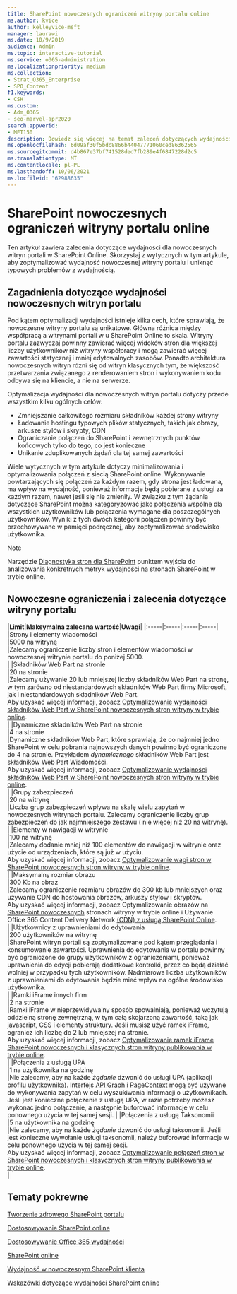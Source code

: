 ```yaml
---
title: SharePoint nowoczesnych ograniczeń witryny portalu online
ms.author: kvice
author: kelleyvice-msft
manager: laurawi
ms.date: 10/9/2019
audience: Admin
ms.topic: interactive-tutorial
ms.service: o365-administration
ms.localizationpriority: medium
ms.collection:
- Strat_O365_Enterprise
- SPO_Content
f1.keywords:
- CSH
ms.custom:
- Adm_O365
- seo-marvel-apr2020
search.appverid:
- MET150
description: Dowiedz się więcej na temat zaleceń dotyczących wydajności dla nowoczesnych witryn w SharePoint Online, takich jak ograniczanie połączeń do SharePoint zewnętrznych punktów końcowych.
ms.openlocfilehash: 6d09af30f5bdc8866b44047771060ced86362565
ms.sourcegitcommit: d4b867e37bf741528ded7fb289e4f6847228d2c5
ms.translationtype: MT
ms.contentlocale: pl-PL
ms.lasthandoff: 10/06/2021
ms.locfileid: "62988635"
---
```

# <a name="sharepoint-online-modern-portal-site-limits"></a>SharePoint nowoczesnych ograniczeń witryny portalu online

Ten artykuł zawiera zalecenia dotyczące wydajności dla nowoczesnych witryn portali w SharePoint Online. Skorzystaj z wytycznych w tym artykule, aby zoptymalizować wydajność nowoczesnej witryny portalu i uniknąć typowych problemów z wydajnością.

## <a name="performance-considerations-for-modern-portal-sites"></a>Zagadnienia dotyczące wydajności nowoczesnych witryn portalu

Pod kątem optymalizacji wydajności istnieje kilka cech, które sprawiają, że nowoczesne witryny portalu są unikatowe. Główna różnica między współpracą a witrynami portali w u SharePoint Online to skala. Witryny portalu zazwyczaj powinny zawierać więcej widoków stron dla większej liczby użytkowników niż witryny współpracy i mogą zawierać więcej zawartości statycznej i mniej edytowalnych zasobów. Ponadto architektura nowoczesnych witryn różni się od witryn klasycznych tym, że większość przetwarzania związanego z renderowaniem stron i wykonywaniem kodu odbywa się na kliencie, a nie na serwerze.

Optymalizacja wydajności dla nowoczesnych witryn portalu dotyczy przede wszystkim kilku ogólnych celów:

- Zmniejszanie całkowitego rozmiaru składników każdej strony witryny
- Ładowanie hostingu typowych plików statycznych, takich jak obrazy, arkusze stylów i skrypty, CDN
- Ograniczanie połączeń do SharePoint i zewnętrznych punktów końcowych tylko do tego, co jest konieczne
- Unikanie zduplikowanych żądań dla tej samej zawartości

Wiele wytycznych w tym artykule dotyczy minimalizowania i optymalizowania połączeń z siecią SharePoint online. Wykonywanie powtarzających się połączeń za każdym razem, gdy strona jest ładowana, ma wpływ na wydajność, ponieważ informacje będą pobierane z usługi za każdym razem, nawet jeśli się nie zmieniły. W związku z tym żądania dotyczące SharePoint można kategoryzować jako połączenia wspólne dla wszystkich użytkowników lub połączenia wymagane dla poszczególnych użytkowników. Wyniki z tych dwóch kategorii połączeń powinny być przechowywane w pamięci podręcznej, aby zoptymalizować środowisko użytkownika.

>[!NOTE]
>Narzędzie [Diagnostyka stron dla SharePoint](./page-diagnostics-for-spo.md) punktem wyjścia do analizowania konkretnych metryk wydajności na stronach SharePoint w trybie online.

## <a name="modern-portal-site-limits-and-recommendations"></a>Nowoczesne ograniczenia i zalecenia dotyczące witryny portalu

|**Limit**|**Maksymalna zalecana wartość**|**Uwagi**|
|:-----|:-----|:-----|:-----|
|Strony i elementy wiadomości  <br/> |5000 na witrynę  <br/> |Zalecamy ograniczenie liczby stron i elementów wiadomości w nowoczesnej witrynie portalu do poniżej 5000.  <br/> |
|Składników Web Part na stronie  <br/> |20 na stronie  <br/> |Zalecamy używanie 20 lub mniejszej liczby składników Web Part na stronę, w tym zarówno od niestandardowych składników Web Part firmy Microsoft, jak i niestandardowych składników Web Part. <br/> Aby uzyskać więcej informacji, zobacz [Optymalizowanie wydajności składników Web Part w SharePoint nowoczesnych stron witryny w trybie online](modern-web-part-optimization.md).  <br/> |
|Dynamiczne składników Web Part na stronie  <br/> |4 na stronie  <br/> |Dynamiczne składników Web Part, które sprawiają, że co najmniej jedno SharePoint w celu pobrania najnowszych danych powinno być ograniczone do 4 na stronie. Przykładem _dynamicznego_ składników Web Part jest składników Web Part Wiadomości. <br/> Aby uzyskać więcej informacji, zobacz [Optymalizowanie wydajności składników Web Part w SharePoint nowoczesnych stron witryny w trybie online](modern-web-part-optimization.md).    <br/> |
|Grupy zabezpieczeń  <br/> |20 na witrynę  <br/> |Liczba grup zabezpieczeń wpływa na skalę wielu zapytań w nowoczesnych witrynach portalu. Zalecamy ograniczenie liczby grup zabezpieczeń do jak najmniejszego zestawu ( nie więcej niż 20 na witrynę).  <br/> |
|Elementy w nawigacji w witrynie  <br/> |100 na witrynę  <br/> |Zalecamy dodanie mniej niż 100 elementów do nawigacji w witrynie oraz użycie od urządzeniach, które są już w użyciu.  <br/> Aby uzyskać więcej informacji, zobacz [Optymalizowanie wagi stron w SharePoint nowoczesnych stron witryny w trybie online](modern-page-weight-optimization.md). <br/> |
|Maksymalny rozmiar obrazu  <br/> |300 Kb na obraz  <br/> |Zalecamy ograniczenie rozmiaru obrazów do 300 kb lub mniejszych oraz używanie CDN do hostowania obrazów, arkuszy stylów i skryptów. <br/>Aby uzyskać więcej informacji, zobacz Optymalizowanie obrazów na [SharePoint nowoczesnych](modern-image-optimization.md) stronach witryny w trybie online i Używanie Office 365 Content Delivery Network [(CDN) z usługą SharePoint Online](use-microsoft-365-cdn-with-spo.md).  <br/> |
|Użytkownicy z uprawnieniami do edytowania  <br/> |200 użytkowników na witrynę  <br/> |SharePoint witryn portali są zoptymalizowane pod kątem przeglądania i konsumowanie zawartości. Uprawnienia do edytowania w portalu powinny być ograniczone do grupy użytkowników z ograniczeniami, ponieważ uprawnienia do edycji pobierają dodatkowe kontrolki, przez co będą działać wolniej w przypadku tych użytkowników. Nadmiarowa liczba użytkowników z uprawnieniami do edytowania będzie mieć wpływ na ogólne środowisko użytkownika. <br/> |
|Ramki iFrame innych firm  <br/> |2 na stronie  <br/> |Ramki iFrame w nieprzewidywalny sposób spowalniają, ponieważ wczytują oddzielną stronę zewnętrzną, w tym całą skojarzoną zawartość, taką jak javascript, CSS i elementy struktury. Jeśli musisz użyć ramek iFrame, ogranicz ich liczbę do 2 lub mniejszej na stronie.<br/> Aby uzyskać więcej informacji, zobacz [Optymalizowanie ramek iFrame SharePoint nowoczesnych i klasycznych stron witryny publikowania w trybie online](modern-iframe-optimization.md). <br/> |
|Połączenia z usługą UPA  <br/> |1 na użytkownika na godzinę  <br/> |Nie zalecamy, aby na każde _żądanie_ dzwonić do usługi UPA (aplikacji profilu użytkownika). Interfejs [API Graph](/graph/call-api) i [PageContext](/javascript/api/sp-page-context/pagecontext) mogą być używane do wykonywania zapytań w celu wyszukiwania informacji o użytkownikach.  <br/> Jeśli jest konieczne połączenie z usługą UPA, w razie potrzeby możesz wykonać jedno połączenie, a następnie buforować informacje w celu ponownego użycia w tej samej sesji. |
|Połączenia z usługą Taksonomii  <br/> |5 na użytkownika na godzinę  <br/> |Nie zalecamy, aby na każde _żądanie_ dzwonić do usługi taksonomii. Jeśli jest konieczne wywołanie usługi taksonomii, należy buforować informacje w celu ponownego użycia w tej samej sesji. <br/> Aby uzyskać więcej informacji, zobacz [Optymalizowanie połączeń stron w SharePoint nowoczesnych i klasycznych stron witryny publikowania w trybie online](modern-page-call-optimization.md). <br/> |

## <a name="related-topics"></a>Tematy pokrewne

[Tworzenie zdrowego SharePoint portalu](/sharepoint/portal-health)

[Dostosowywanie SharePoint online](tune-sharepoint-online-performance.md)

[Dostosowywanie Office 365 wydajności](tune-microsoft-365-performance.md)

[SharePoint online](/office365/servicedescriptions/sharepoint-online-service-description/sharepoint-online-limits)

[Wydajność w nowoczesnym SharePoint klienta](/sharepoint/modern-experience-performance)

[Wskazówki dotyczące wydajności SharePoint online](/sharepoint/dev/solution-guidance/portal-performance)
